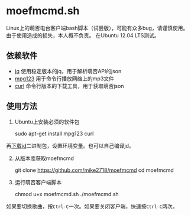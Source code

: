 moefmcmd.sh
===========

Linux上的萌否电台客户端bash脚本（试尝版），可能有众多bug，请谨慎使用。由于使用造成的损失，本人概不负责。
在Ubuntu 12.04 LTS测试。
 
## 依赖软件 ##
* [jq](http://stedolan.github.io/jq/) 使用稳定版本的jq，用于解析萌否API的json
* [mpg123](http://www.mpg123.de/) 用于命令行播放网络上的mp3文件
* [curl](http://curl.haxx.se/) 命令行版本的下载工具，用于获取萌否json

## 使用方法 ##
1.  Ubuntu上安装必须的软件包

    sudo apt-get install mpg123 curl

再[下载jd](http://stedolan.github.io/jq/download/)二进制包，设置环境变量。也可以自己编译jd。

2.  从版本库获取moefmcmd

    git clone https://github.com/mike2718/moefmcmd
    cd moefmcmd

3.  运行萌否客户端脚本

    chmod u+x moefmcmd.sh
    ./moefmcmd.sh

如果要切换歌曲，按```Ctrl-C```一次。如果要关闭客户端，快速按```Ctrl-C```两次。
